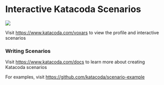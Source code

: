# Interactive Katacoda Scenarios

[![](http://shields.katacoda.com/katacoda/voxars/count.svg)](https://www.katacoda.com/voxars "Get your profile on Katacoda.com")

Visit https://www.katacoda.com/voxars to view the profile and interactive scenarios

### Writing Scenarios
Visit https://www.katacoda.com/docs to learn more about creating Katacoda scenarios

For examples, visit https://github.com/katacoda/scenario-example
